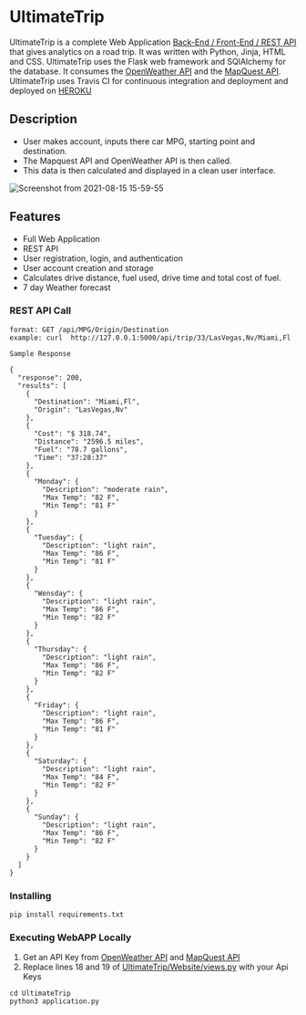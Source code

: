 # UltimateTrip

UltimateTrip is a complete Web Application [Back-End / Front-End / REST API](https://github.com/Kevin-Cain/UltimateTrip) that gives analytics on a road trip. It was written with Python, Jinja, HTML and CSS. UltimateTrip uses the Flask web framework and SQlAlchemy for the database. It consumes the [OpenWeather API](https://openweathermap.org/api) and the [MapQuest API](https://developer.mapquest.com/documentation/open/). UltimateTrip uses Travis CI for continuous integration and deployment and deployed on [HEROKU](https://google.com)

## Description
* User makes account, inputs there car MPG, starting point and destination.  
* The Mapquest API and OpenWeather API is then called.
* This data is then calculated and displayed in a clean user interface.

![Screenshot from 2021-08-15 15-59-55](https://user-images.githubusercontent.com/79290152/129495197-caacade4-5735-4706-98f2-654734bd73cb.png)

## Features
* Full Web Application
* REST API
* User registration, login, and authentication
* User account creation and storage
* Calculates drive distance, fuel used, drive time and total cost of fuel.
* 7 day Weather forecast

### REST API Call
```
format: GET /api/MPG/Origin/Destination
example: curl  http://127.0.0.1:5000/api/trip/33/LasVegas,Nv/Miami,Fl
```
```
Sample Response

{
  "response": 200, 
  "results": [
    {
      "Destination": "Miami,Fl", 
      "Origin": "LasVegas,Nv"
    }, 
    {
      "Cost": "$ 318.74", 
      "Distance": "2596.5 miles", 
      "Fuel": "78.7 gallons", 
      "Time": "37:28:37"
    }, 
    {
      "Monday": {
        "Description": "moderate rain", 
        "Max Temp": "82 F", 
        "Min Temp": "81 F"
      }
    }, 
    {
      "Tuesday": {
        "Description": "light rain", 
        "Max Temp": "86 F", 
        "Min Temp": "81 F"
      }
    }, 
    {
      "Wensday": {
        "Description": "light rain", 
        "Max Temp": "86 F", 
        "Min Temp": "82 F"
      }
    }, 
    {
      "Thursday": {
        "Description": "light rain", 
        "Max Temp": "86 F", 
        "Min Temp": "82 F"
      }
    }, 
    {
      "Friday": {
        "Description": "light rain", 
        "Max Temp": "86 F", 
        "Min Temp": "81 F"
      }
    }, 
    {
      "Saturday": {
        "Description": "light rain", 
        "Max Temp": "84 F", 
        "Min Temp": "82 F"
      }
    }, 
    {
      "Sunday": {
        "Description": "light rain", 
        "Max Temp": "86 F", 
        "Min Temp": "82 F"
      }
    }
  ]
}
```

### Installing

```
pip install requirements.txt
```

### Executing WebAPP Locally
1)  Get an API Key from [OpenWeather API](https://openweathermap.org/api) and [MapQuest API](https://developer.mapquest.com/documentation/open/)
2)  Replace lines 18 and 19 of [UltimateTrip/Website/views.py](https://github.com/Kevin-Cain/UltimateTrip/blob/main/website/views.py) with your Api Keys

```
cd UltimateTrip
python3 application.py
```

